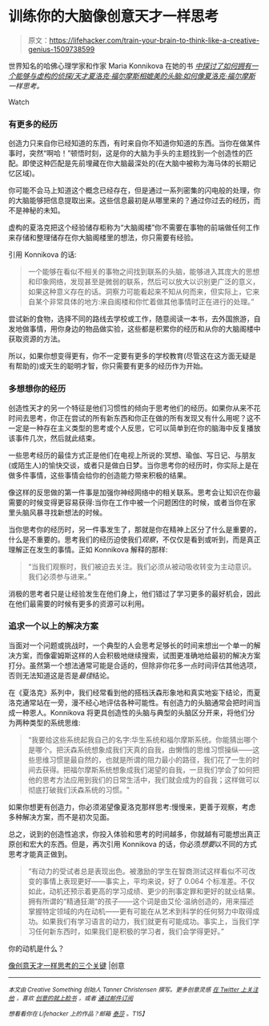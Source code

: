 # 训练你的大脑像创意天才一样思考

> 原文：<https://lifehacker.com/train-your-brain-to-think-like-a-creative-genius-1509738599>

世界知名的哈佛心理学家和作家 Maria Konnikova 在她的书 [*中探讨了如何拥有一个能够与虚构的侦探/天才夏洛克·福尔摩斯相媲美的头脑:如何像夏洛克·福尔摩斯*](http://www.amazon.com/gp/product/0670026573/ref=as_li_ss_tl?asc_campaign=InlineText&asc_refurl=https://lifehacker.com/train-your-brain-to-think-like-a-creative-genius-1509738599&asc_source=&camp=1789&creative=390957&creativeASIN=0670026573&ie=UTF8&linkCode=as2&tag=kinjalifehackerlink-20) *一样思考。*

Watch

### 有更多的经历

创造力只来自你已经知道的东西，有时来自你不知道你知道的东西。当你在做某件事时，突然“啊哈！”顿悟时刻，这是你的大脑为手头的主题找到一个创造性的匹配。即使这种匹配是先前埋藏在你大脑最深处的(在大脑中被称为海马体的长期记忆区域)。

你可能不会马上知道这个概念已经存在，但是通过一系列密集的闪电般的处理，你的大脑能够把信息提取出来。这些信息最初是从哪里来的？通过你过去的经历，而不是神秘的未知。

虚构的夏洛克把这个经验储存柜称为“大脑阁楼”你不需要在事物的前端做任何工作来存储和整理储存在你大脑阁楼里的想法，你只需要有经验。

引用 Konnikova 的话:

> 一个能够在看似不相关的事物之间找到联系的头脑，能够进入其庞大的思想和印象网络，发现甚至是微弱的联系，然后可以放大以识别更广泛的意义，如果这种意义存在的话。洞察力可能看起来不知从何而来，但实际上，它来自某个非常具体的地方:来自阁楼和你忙着做其他事情时正在进行的处理。”

尝试新的食物，选择不同的路线去学校或工作，随意阅读一本书，去外国旅游，自发地做事情，用你身边的物品做实验，这些都是积累你的经历和从你的大脑阁楼中获取资源的方法。

所以，如果你想变得更有，你不一定要有更多的学校教育(尽管这在这方面无疑是有帮助的)或天生的聪明才智，你只需要有更多的经历作为开始。

### 多想想你的经历

创造性天才的另一个特征是他们习惯性的倾向于思考他们的经历。如果你从来不花时间去思考，你正在尝试的所有新东西和你正在做的所有发现又有什么用呢？这不一定是一种存在主义类型的思考或个人反思，它可以简单到在你的脑海中反复播放该事件几次，然后就此结束。

一些思考经历的最佳方式正是他们在电视上所说的:冥想、瑜伽、写日记、与朋友(或陌生人)的愉快交谈，或者只是做白日梦。当你思考你的经历时，你实际上是在做多件事情，这些事情会给你的创造能力带来积极的结果。

像这样的反思做的第一件事是加强你神经网络中的相关联系。思考会让知识在你最需要的时候变得更容易获得:当你在工作中被一个问题困住的时候，或者当你在家里头脑风暴寻找新想法的时候。

当你思考你的经历时，另一件事发生了，那就是你在精神上区分了什么是重要的，什么是不重要的。思考我们的经历迫使我们*观察*，不仅仅是看到或听到，而是真正理解正在发生的事情。正如 Konnikova 解释的那样:

> “当我们观察时，我们被迫去关注。我们必须从被动吸收转变为主动意识。我们必须参与进来。”

消极的思考者只是让经验发生在他们身上，他们错过了学习更多的最好机会，因此在他们最需要的时候有更多的资源可以利用。

### 追求一个以上的解决方案

当面对一个问题或挑战时，一个典型的人会思考足够长的时间来想出一个单一的解决方案，而像霍姆斯这样的人会积极地继续搜索，试图更准确地给最初的解决方案打分。虽然第一个想法通常可能是合适的，但除非你花多一点时间评估其他选项，否则无法知道这是否是*最佳*结论。

在《夏洛克》系列中，我们经常看到他的搭档沃森形象地和真实地妄下结论，而夏洛克通常站在一旁，漫不经心地评估各种可能性。有创造力的头脑通常会把时间当成一种恩人。Konnikova 将更具创造性的头脑与典型的头脑区分开来，将他们分为两种类型的系统思维:

> “我要给这些系统起我自己的名字:华生系统和福尔摩斯系统。你能猜出哪个是哪个。把沃森系统想象成我们天真的自我，由懒惰的思维习惯操纵——这些思维习惯是最自然的，也就是所谓的阻力最小的路径，我们花了一生的时间去获得。把福尔摩斯系统想象成我们渴望的自我，一旦我们学会了如何把他的思考方法应用到我们的日常生活中，我们就会成为的自我；这样做可以彻底打破我们沃森系统的习惯。"

如果你想更有创造力，你必须渴望像夏洛克那样思考:慢慢来，更善于观察，考虑多种解决方案，而不是初次见面。

总之，说到的创造性追求，你投入体验和思考的时间越多，你就越有可能想出真正原创和宏大的东西。但是，再次引用 Konnikova 的话，你必须*想要*以不同的方式思考才能真正做到。

> “有动力的受试者总是表现出色。被激励的学生在智商测试这样看似不可改变的事情上表现更好——事实上，平均来说，好了 0.064 个标准差。不仅如此，动机还预示着更高的学习成绩、更少的刑事定罪和更好的就业结果。拥有所谓的“精通狂潮”的孩子——这个词是由艾伦·温纳创造的，用来描述掌握特定领域的内在动机——更有可能在从艺术到科学的任何努力中取得成功。如果我们有学习语言的动力，我们就更有可能成功。事实上，当我们学习任何新东西时，如果我们是积极的学习者，我们会学得更好。”

你的动机是什么？

[像创意天才一样思考的三个关键](http://www.creativesomething.net/post/54669443481/three-keys-to-thinking-like-a-creative-genius) |创意

* * *

<small>*本文由 Creative Something 创始人 Tanner Christensen 撰写。更多创意灵感*</small> [<small>*在 Twitter 上关注他*</small>](http://twitter.com/tannerc) <small>*，喜欢*</small> [<small>*创意的就上脸书*</small>](https://www.facebook.com/creativesomething) <small>*，或者*</small> [<small>*通过邮件订阅*</small>](http://www.creativesomething.net/subscribe)<small></small>

*<small>*想看看你在 Lifehacker 上的作品？邮箱*</small> [<small>*泰莎*</small>](https://mail.google.com/mail/?view=cm&fs=1&tf=1&to=tessa@lifehacker.com) <small>*。*T15】</small>*